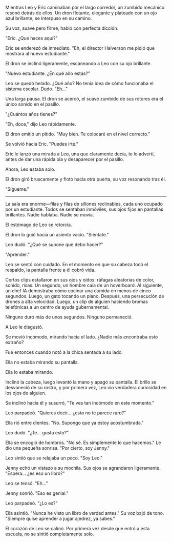 Mientras Leo y Eric caminaban por el largo corredor, un zumbido mecánico resonó detrás de ellos. Un dron flotante, elegante y plateado con un ojo azul brillante, se interpuso en su camino.

Su voz, suave pero firme, habló con perfecta dicción.

"Eric. ¿Qué haces aquí?"

Eric se enderezó de inmediato. "Eh, el director Halverson me pidió que mostrara al nuevo estudiante."

El dron se inclinó ligeramente, escaneando a Leo con su ojo brillante.

"Nuevo estudiante. ¿En qué año estás?"

Leo se quedó helado. ¿Qué año? No tenía idea de cómo funcionaba el sistema escolar. Dudo. "Eh..."  

Una larga pausa. El dron se acercó, el suave zumbido de sus rotores era el único sonido en el pasillo.

"¿Cuántos años tienes?"

"Eh, doce," dijo Leo rápidamente.

El dron emitió un pitido. "Muy bien. Te colocaré en el nivel correcto."

Se volvió hacia Eric. "Puedes irte."

Eric le lanzó una mirada a Leo, una que claramente decía, te lo advertí, antes de dar una rápida ola y desaparecer por el pasillo.

Ahora, Leo estaba solo.

El dron giró bruscamente y flotó hacia otra puerta, su voz resonando tras él.

"Sígueme."

---

La sala era enorme—filas y filas de sillones reclinables, cada uno ocupado por un estudiante. Todos se sentaban inmóviles, sus ojos fijos en pantallas brillantes. Nadie hablaba. Nadie se movía.

El estómago de Leo se retorcía.

El dron lo guió hacia un asiento vacío. "Siéntate."

Leo dudó. "¿Qué se supone que debo hacer?"

"Aprender."

Leo se sentó con cuidado. En el momento en que su cabeza tocó el respaldo, la pantalla frente a él cobró vida.

Cortos clips estallaron en sus ojos y oídos: ráfagas aleatorias de color, sonido, risas. Un segundo, un hombre caía de un hoverboard. Al siguiente, un chef IA demostraba cómo cocinar una comida en menos de cinco segundos. Luego, un gato tocando un piano. Después, una persecución de drones a alta velocidad. Luego, un clip de alguien haciendo bromas telefónicas a un centro de ayuda gubernamental.

Ninguno duró más de unos segundos. Ninguno permaneció.

A Leo le disgustó.

Se movió incómodo, mirando hacia el lado. ¿Nadie más encontraba esto extraño?

Fue entonces cuando notó a la chica sentada a su lado.

Ella no estaba mirando su pantalla.

Ella lo estaba mirando.

Inclinó la cabeza, luego levantó la mano y apagó su pantalla. El brillo se desvaneció de su rostro, y por primera vez, Leo vio verdadera curiosidad en los ojos de alguien.

Se inclinó hacia él y susurró, "Te ves tan incómodo en este momento."

Leo parpadeó. "Quieres decir... ¿esto no te parece raro?"

Ella rió entre dientes. "No. Supongo que ya estoy acostumbrada."

Leo dudó. "¿Te... gusta esto?"

Ella se encogió de hombros. "No sé. Es simplemente lo que hacemos." Le dio una pequeña sonrisa. "Por cierto, soy Jenny."

Leo sintió que se relajaba un poco. "Soy Leo."

Jenny echó un vistazo a su mochila. Sus ojos se agrandaron ligeramente. "Espera… ¿es eso un libro?"

Leo se tensó. "Eh..."

Jenny sonrió. "Eso es genial."

Leo parpadeó. "¿Lo es?"

Ella asintió. "Nunca he visto un libro de verdad antes." Su voz bajó de tono. "Siempre quise aprender a jugar ajedrez, ya sabes."

El corazón de Leo se calmó. Por primera vez desde que entró a esta escuela, no se sintió completamente solo.